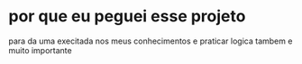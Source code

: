 # por que eu peguei esse projeto

 para da uma execitada nos meus conhecimentos e praticar logica tambem e muito importante 